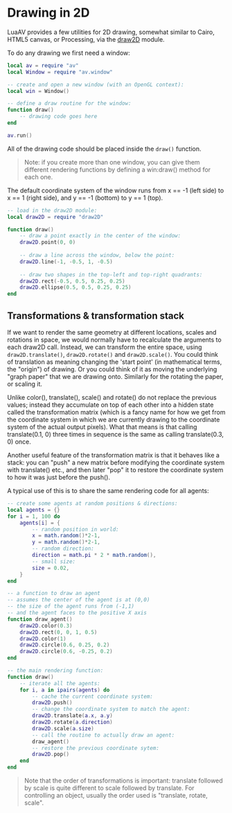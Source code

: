 
# Drawing in 2D

LuaAV provides a few utilities for 2D drawing, somewhat similar to Cairo, HTML5 canvas, or Processing, via the [draw2D](doc/modules/draw2D.html) module.

To do any drawing we first need a window:

```lua
local av = require "av"
local Window = require "av.window"

-- create and open a new window (with an OpenGL context):
local win = Window()

-- define a draw routine for the window:
function draw()
	-- drawing code goes here
end

av.run()
```

All of the drawing code should be placed inside the ```draw()``` function.

> Note: if you create more than one window, you can give them different rendering functions by defining a win:draw() method for each one. 

The default coordinate system of the window runs from x == -1 (left side) to x == 1 (right side), and y == -1 (bottom) to y == 1 (top). 

```lua
-- load in the draw2D module:
local draw2D = require "draw2D"

function draw()
	-- draw a point exactly in the center of the window:
	draw2D.point(0, 0)
	
	-- draw a line across the window, below the point:
	draw2D.line(-1, -0.5, 1, -0.5)
	
	-- draw two shapes in the top-left and top-right quadrants:
	draw2D.rect(-0.5, 0.5, 0.25, 0.25)
	draw2D.ellipse(0.5, 0.5, 0.25, 0.25)
end
```

## Transformations & transformation stack

If we want to render the same geometry at different locations, scales and rotations in space, we would normally have to recalculate the arguments to each draw2D call. Instead, we can transform the entire space, using ```draw2D.translate()```, ```draw2D.rotate()``` and ```draw2D.scale()```. You could think of translation as meaning changing the 'start point' (in mathematical terms, the "origin") of drawing. Or you could think of it as moving the underlying "graph paper" that we are drawing onto. Similarly for the rotating the paper, or scaling it.

Unlike color(), translate(), scale() and rotate() do not replace the previous values; instead they accumulate on top of each other into a hidden state called the transformation matrix (which is a fancy name for how we get from the coordinate system in which we are currently drawing to the coordinate system of the actual output pixels). What that means is that calling translate(0.1, 0) three times in sequence is the same as calling translate(0.3, 0) once. 

Another useful feature of the transformation matrix is that it behaves like a stack: you can "push" a new matrix before modifying the coordinate system with translate() etc., and then later "pop" it to restore the coordinate system to how it was just before the push(). 

A typical use of this is to share the same rendering code for all agents:

```lua
-- create some agents at random positions & directions:
local agents = {}
for i = 1, 100 do
	agents[i] = {
		-- random position in world:
		x = math.random()*2-1, 
		y = math.random()*2-1,
		-- random direction:
		direction = math.pi * 2 * math.random(),
		-- small size:
		size = 0.02,
	}
end

-- a function to draw an agent
-- assumes the center of the agent is at (0,0)
-- the size of the agent runs from (-1,1)
-- and the agent faces to the positive X axis
function draw_agent()
	draw2D.color(0.3)
	draw2D.rect(0, 0, 1, 0.5)
	draw2D.color(1)
	draw2D.circle(0.6, 0.25, 0.2)
	draw2D.circle(0.6, -0.25, 0.2)
end

-- the main rendering function:
function draw()
	-- iterate all the agents:
	for i, a in ipairs(agents) do
		-- cache the current coordinate system:
		draw2D.push()
		-- change the coordinate system to match the agent:
		draw2D.translate(a.x, a.y)
		draw2D.rotate(a.direction)
		draw2D.scale(a.size)
		-- call the routine to actually draw an agent:
		draw_agent()
		-- restore the previous coordinate sytem:
		draw2D.pop()
	end
end
```

> Note that the order of transformations is important: translate followed by scale is quite different to scale followed by translate. For controlling an object, usually the order used is "translate, rotate, scale".



 